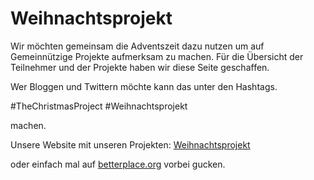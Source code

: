# Weihnachtsprojekt

Wir möchten gemeinsam die Adventszeit dazu nutzen um auf Gemeinnützige Projekte aufmerksam zu machen. Für die Übersicht der Teilnehmer und der Projekte haben wir diese Seite geschaffen.

Wer Bloggen und Twittern möchte kann das unter den Hashtags.

#TheChristmasProject #Weihnachtsprojekt 

machen. 

Unsere Website mit unseren Projekten: [Weihnachtsprojekt](https://weihnachtsprojekt.github.io/Weihnachtsprojekt/)

oder einfach mal auf [betterplace.org](https://www.betterplace.org) vorbei gucken.